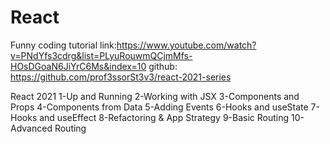 # React
Funny coding
tutorial link:https://www.youtube.com/watch?v=PNdYfs3cdrg&list=PLyuRouwmQCjmMfs-HOsDGoaN6JiYrC6Ms&index=10
github: https://github.com/prof3ssorSt3v3/react-2021-series

React 2021 
1-Up and Running 
2-Working with JSX
3-Components and Props
4-Components from Data
5-Adding Events
6-Hooks and useState
7-Hooks and useEffect
8-Refactoring & App Strategy
9-Basic Routing
10-Advanced Routing
